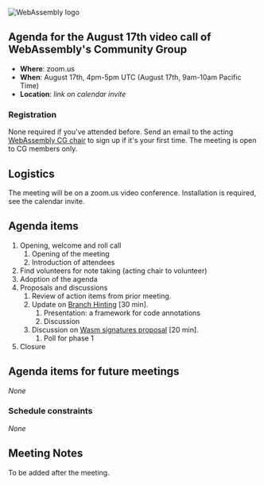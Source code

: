 ![WebAssembly logo](/images/WebAssembly.png)

## Agenda for the August 17th video call of WebAssembly's Community Group

- **Where**: zoom.us
- **When**: August 17th, 4pm-5pm UTC (August 17th, 9am-10am Pacific Time)
- **Location**: *link on calendar invite*

### Registration

None required if you've attended before. Send an email to the acting [WebAssembly CG chair](mailto:webassembly-cg-chair@chromium.org)
to sign up if it's your first time. The meeting is open to CG members only.

## Logistics

The meeting will be on a zoom.us video conference.
Installation is required, see the calendar invite.

## Agenda items

1. Opening, welcome and roll call
    1. Opening of the meeting
    1. Introduction of attendees
1. Find volunteers for note taking (acting chair to volunteer)
1. Adoption of the agenda
1. Proposals and discussions
    1. Review of action items from prior meeting.
    1. Update on [Branch Hinting](https://github.com/WebAssembly/branch-hinting) [30 min].
        1. Presentation: a framework for code annotations
        1. Discussion
    1. Discussion on [Wasm signatures proposal](https://github.com/wasm-signatures/design) [20 min]. 
        1. Poll for phase 1
1. Closure

## Agenda items for future meetings

*None*

### Schedule constraints

*None*

## Meeting Notes

To be added after the meeting.
